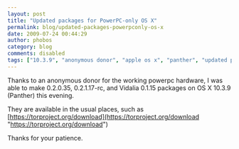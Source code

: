 ```yaml
---
layout: post
title: "Updated packages for PowerPC-only OS X"
permalink: blog/updated-packages-powerpconly-os-x
date: 2009-07-24 00:44:29
author: phobos
category: blog
comments: disabled
tags: ["10.3.9", "anonymous donor", "apple os x", "panther", "updated packages"]
---
```


Thanks to an anonymous donor for the working powerpc hardware, I was able to make 0.2.0.35, 0.2.1.17-rc, and Vidalia 0.1.15 packages on OS X 10.3.9 (Panther) this evening.

They are available in the usual places, such as [https://torproject.org/download](https://torproject.org/download "https://torproject.org/download")

Thanks for your patience.
